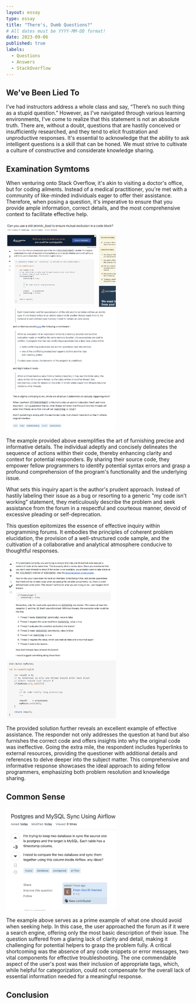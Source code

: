 ```yaml
---
layout: essay
type: essay
title: "There's, Dumb Questions?"
# All dates must be YYYY-MM-DD format!
date: 2023-09-06
published: true
labels:
  - Questions
  - Answers
  - StackOverflow
---
```


## We've Been Lied To

I’ve had instructors address a whole class and say, “There’s no such thing as a stupid question.” However, as I've navigated through various learning environments, I've come to realize that this statement is not an absolute truth. There are, without a doubt, questions that are hastily conceived or insufficiently researched, and they tend to elicit frustration and unproductive responses. It's essential to acknowledge that the ability to ask intelligent questions is a skill that can be honed. We must strive to cultivate a culture of constructive and considerate knowledge sharing.

## Examination Symtoms 

When venturing onto Stack Overflow, it's akin to visiting a doctor's office, but for coding ailments. Instead of a medical practitioner, you're met with a community of like-minded individuals eager to offer their assistance. Therefore, when posing a question, it's imperative to ensure that you provide ample information, correct details, and the most comprehensive context to facilitate effective help.

<img width="300px" class="rounded float-start pe-4" src="../img/right-questions/rightquestion1.png"> <img width="300px" class="rounded float-start pe-4" src="../img/right-questions/rightquestion2.png">

The example provided above exemplifies the art of furnishing precise and informative details. The individual adeptly and concisely delineates the sequence of actions within their code, thereby enhancing clarity and context for potential responders. By sharing their source code, they empower fellow programmers to identify potential syntax errors and grasp a profound comprehension of the program's functionality and the underlying issue.

What sets this inquiry apart is the author's prudent approach. Instead of hastily labeling their issue as a bug or resorting to a generic "my code isn't working" statement, they meticulously describe the problem and seek assistance from the forum in a respectful and courteous manner, devoid of excessive pleading or self-deprecation.

This question epitomizes the essence of effective inquiry within programming forums. It embodies the principles of coherent problem elucidation, the provision of a well-structured code sample, and the cultivation of a collaborative and analytical atmosphere conducive to thoughtful responses.
 
<img width="300px" class="rounded float-start pe-4" src="../img/right-questions/rightanswer1.png">
<img width="300px" class="rounded float-start pe-4" src="../img/right-questions/rightanswer2.png">

The provided solution further reveals an excellent example of effective assistance. The responder not only addresses the question at hand but also furnishes the correct code and offers insights into why the original code was ineffective. Going the extra mile, the respondent includes hyperlinks to external resources, providing the questioner with additional details and references to delve deeper into the subject matter. This comprehensive and informative response showcases the ideal approach to aiding fellow programmers, emphasizing both problem resolution and knowledge sharing.

## Common Sense

<img width="300px" class="rounded float-start pe-4" src="../img/right-questions/dumbquestion.png">

The example above serves as a prime example of what one should avoid when seeking help. In this case, the user approached the forum as if it were a search engine, offering only the most basic description of their issue. The question suffered from a glaring lack of clarity and detail, making it challenging for potential helpers to grasp the problem fully. A critical shortcoming was the absence of any code snippets or error messages, two vital components for effective troubleshooting. The one commendable aspect of the user's post was their inclusion of appropriate tags, which, while helpful for categorization, could not compensate for the overall lack of essential information needed for a meaningful response.

## Conclusion
